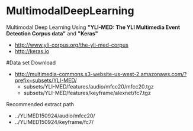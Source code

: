 # MultimodalDeepLearning
Multimodal Deep Learning Using **"YLI-MED: The YLI Multimedia Event Detection Corpus data"** and **"Keras"**
 * http://www.yli-corpus.org/the-yli-med-corpus
 * http://keras.io


#Data set
Download
 * http://multimedia-commons.s3-website-us-west-2.amazonaws.com/?prefix=subsets/YLI-MED/
   * subsets/YLI-MED/features/audio/mfcc20/mfcc20.tgz
   * subsets/YLI-MED/features/keyframe/alexnet/fc7.tgz

Recommended extract path
 * ../YLIMED150924/audio/mfcc20/
 * ../YLIMED150924/keyframe/fc7/






